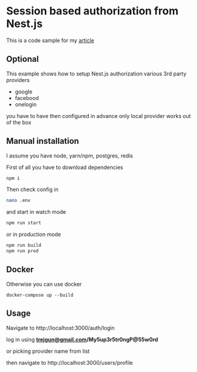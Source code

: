# Session based authorization from Nest.js

This is a code sample for my [article](https://trejgun.github.io/articles/session-based-authorization-for-nestjs)

## Optional

This example shows how to setup Nest.js authorization various 3rd party providers

 - google
 - facebood
 - onelogin
 
you have to have then configured in advance
only local provider works out of the box


## Manual installation

I assume you have node, yarn/npm, postgres, redis
 
First of all you have to download dependencies

```bash
npm i
```

Then check config in
```bash
nano .env
```

and start in watch mode
```bash
npm run start
```

or in production mode
```bash
npm run build
npm run prod
```

## Docker

Otherwise you can use docker 

```shell script
docker-compose up --build
```

## Usage

Navigate to http://localhost:3000/auth/login 

log in using **trejgun@gmail.com/My5up3r5tr0ngP@55w0rd**

or picking provider name from list

then navigate to http://localhost:3000/users/profile
